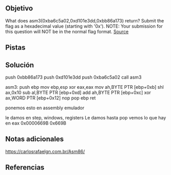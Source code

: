 ## Objetivo

What does asm3(0xba6c5a02,0xd101e3dd,0xbb86a173) return? Submit the flag as a hexadecimal value (starting with '0x'). NOTE: Your submission for this question will NOT be in the normal flag format. [Source](https://jupiter.challenges.picoctf.org/static/cb753ae52bca4aa303deca5fbfb01bfb/test.S)
## Pistas
## Solución

push 0xbb86a173
push 0xd101e3dd
push 0xba6c5a02
call asm3

asm3:
         push   ebp
         mov    ebp,esp
         xor    eax,eax
         mov    ah,BYTE PTR [ebp+0xb]
         shl    ax,0x10
         sub    al,BYTE PTR [ebp+0xd]
         add    ah,BYTE PTR [ebp+0xc]
         xor    ax,WORD PTR [ebp+0x12]
         nop
         pop    ebp
         ret 

ponemos esto en assembly emulador 

le damos en step, windows,  registers
Le damos hasta pop
vemos lo que hay en eax
0x0000669B
0x669B
## Notas adicionales

https://carlosrafaelgn.com.br/Asm86/
## Referencias